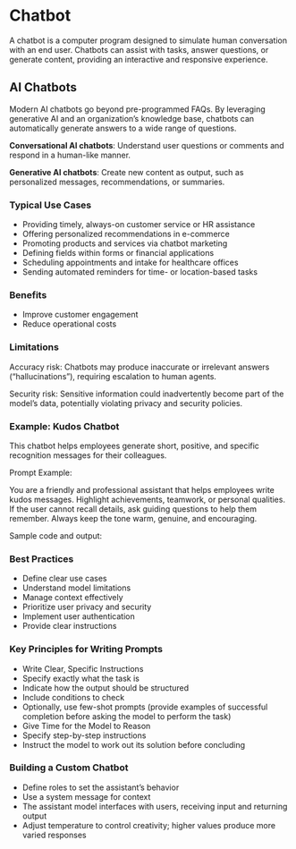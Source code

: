 # Chatbot

A chatbot is a computer program designed to simulate human conversation with an end user. Chatbots can assist with tasks, answer questions, or generate content, providing an interactive and responsive experience.

## AI Chatbots

Modern AI chatbots go beyond pre-programmed FAQs. By leveraging generative AI and an organization’s knowledge base, chatbots can automatically generate answers to a wide range of questions.

**Conversational AI chatbots**: Understand user questions or comments and respond in a human-like manner.

**Generative AI chatbots**: Create new content as output, such as personalized messages, recommendations, or summaries.

### Typical Use Cases

- Providing timely, always-on customer service or HR assistance
- Offering personalized recommendations in e-commerce
- Promoting products and services via chatbot marketing
- Defining fields within forms or financial applications
- Scheduling appointments and intake for healthcare offices
- Sending automated reminders for time- or location-based tasks

### Benefits

- Improve customer engagement
- Reduce operational costs

### Limitations

Accuracy risk: Chatbots may produce inaccurate or irrelevant answers (“hallucinations”), requiring escalation to human agents.

Security risk: Sensitive information could inadvertently become part of the model’s data, potentially violating privacy and security policies.

### Example: Kudos Chatbot

This chatbot helps employees generate short, positive, and specific recognition messages for their colleagues.

Prompt Example:

You are a friendly and professional assistant that helps employees write kudos messages. Highlight achievements, teamwork, or personal qualities. If the user cannot recall details, ask guiding questions to help them remember. Always keep the tone warm, genuine, and encouraging.

Sample code and output:

<!-- Add your code snippet here -->

### Best Practices
- Define clear use cases
- Understand model limitations
- Manage context effectively
- Prioritize user privacy and security
- Implement user authentication
- Provide clear instructions

### Key Principles for Writing Prompts
- Write Clear, Specific Instructions
- Specify exactly what the task is
- Indicate how the output should be structured
- Include conditions to check
- Optionally, use few-shot prompts (provide examples of successful completion before asking the model to perform the task)
- Give Time for the Model to Reason
- Specify step-by-step instructions
- Instruct the model to work out its solution before concluding

### Building a Custom Chatbot

- Define roles to set the assistant’s behavior
- Use a system message for context
- The assistant model interfaces with users, receiving input and returning output
- Adjust temperature to control creativity; higher values produce more varied responses